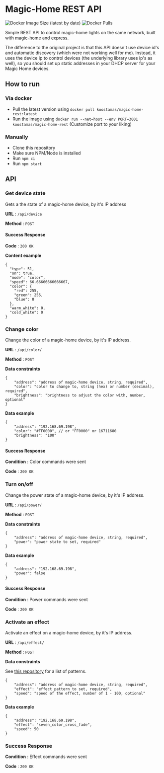 
# Magic-Home REST API

![Docker Image Size (latest by date)](https://img.shields.io/docker/image-size/koostamas/magic-home-rest) ![Docker Pulls](https://img.shields.io/docker/pulls/koostamas/magic-home-rest)

Simple REST API to control magic-home lights on the same network, built with [magic-home](https://github.com/jangxx/node-magichome) and [express](https://expressjs.com/).

The difference to the original project is that this API doesn't use device id's and automatic discovery (which were not working well for me).
Instead, it uses the device ip to control devices (the underlying library uses ip's as well), so you should set up static addresses in your DHCP server for your Magic Home devices. 

## How to run

### Via docker

- Pull the latest version using  `docker pull koostamas/magic-home-rest:latest`
- Run the image using `docker run --net=host --env PORT=3001 koostamas/magic-home-rest` (Customize port to your liking)

### Manually

- Clone this repository
- Make sure NPM/Node is installed
- Run `npm ci`
- Run `npm start`

## API

### Get device state

Gets a the state of a magic-home device, by it's IP address

**URL** : `/api/device`

**Method** : `POST`

#### Success Response

**Code** : `200 OK`

**Content example**

```json5
{
  "type": 51,
  "on": true,
  "mode": "color",
  "speed": 66.66666666666667,
  "color": {
    "red": 255,
    "green": 255,
    "blue": 0
  },
  "warm_white": 0,
  "cold_white": 0
}
```
### Change color

Change the color of a magic-home device, by it's IP address.

**URL** : `/api/color/`

**Method** : `POST`

**Data constraints**

```json5
{
    "address": "address of magic-home device, string, required",
    "color": "color to change to, string (hex) or number (decimal), required",
    "brightness": "brightness to adjust the color with, number, optional"
}
```

**Data example**

```json5
{
    "address": "192.168.69.198",
    "color": "#FF0000", // or "FF0000" or 16711680
    "brightness": "100"
}
```

#### Success Response

**Condition** : Color commands were sent

**Code** : `200 OK`

### Turn on/off

Change the power state of a magic-home device, by it's IP address.

**URL** : `/api/power/`

**Method** : `POST`

**Data constraints**

```json5
{
    "address": "address of magic-home device, string, required",
    "power": "power state to set, required"
}
```

**Data example**

```json5
{
    "address": "192.168.69.198",
    "power": false
}
```

#### Success Response

**Condition** : Power commands were sent

**Code** : `200 OK`

### Activate an effect

Activate an effect on a magic-home device, by it's IP address.

**URL** : `/api/effect/`

**Method** : `POST`

**Data constraints**

See [this repository](https://github.com/jangxx/node-magichome#built-in-patterns) for a list of patterns.

```json5
{
    "address": "address of magic-home device, string, required",
    "effect": "effect pattern to set, required",
    "speed": "speed of the effect, number of 1 - 100, optional"
}
```

**Data example**

```json5
{
    "address": "192.168.69.198",
    "effect": "seven_color_cross_fade",
    "speed": 50
}
```

### Success Response

**Condition** : Effect commands were sent

**Code** : `200 OK`

